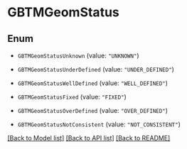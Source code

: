 # GBTMGeomStatus

## Enum


* `GBTMGeomStatusUnknown` (value: `"UNKNOWN"`)

* `GBTMGeomStatusUnderDefined` (value: `"UNDER_DEFINED"`)

* `GBTMGeomStatusWellDefined` (value: `"WELL_DEFINED"`)

* `GBTMGeomStatusFixed` (value: `"FIXED"`)

* `GBTMGeomStatusOverDefined` (value: `"OVER_DEFINED"`)

* `GBTMGeomStatusNotConsistent` (value: `"NOT_CONSISTENT"`)


[[Back to Model list]](../README.md#documentation-for-models) [[Back to API list]](../README.md#documentation-for-api-endpoints) [[Back to README]](../README.md)


